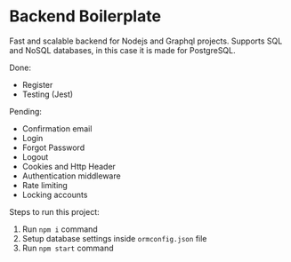 # Backend Boilerplate

Fast and scalable backend for Nodejs and Graphql projects. 
Supports SQL and NoSQL databases, in this case it is made for PostgreSQL.

Done:
- Register 
- Testing (Jest)

Pending:
- Confirmation email
- Login
- Forgot Password
- Logout
- Cookies and Http Header
- Authentication middleware
- Rate limiting
- Locking accounts

        
Steps to run this project:

1. Run `npm i` command
2. Setup database settings inside `ormconfig.json` file
3. Run `npm start` command
